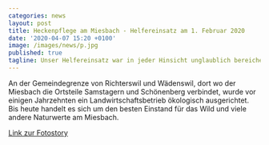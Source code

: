 ```yaml
---
categories: news
layout: post
title: Heckenpflege am Miesbach - Helfereinsatz am 1. Februar 2020
date: '2020-04-07 15:20 +0100'
image: /images/news/p.jpg
published: true
tagline: Unser Helfereinsatz war in jeder Hinsicht unglaublich bereichernd. 
---
```


An der Gemeindegrenze von Richterswil und Wädenswil, dort wo der Miesbach die Ortsteile Samstagern und Schönenberg verbindet, wurde
vor einigen Jahrzehnten ein Landwirtschaftsbetrieb ökologisch ausgerichtet. Bis heute handelt es sich um den besten Einstand für das Wild und viele andere Naturwerte am
Miesbach.

<a href="https://photos.google.com/share/AF1QipOUX0dT1GmTzCii6ZD_zkfi6_3hhdWzW5EcW7yILwnKb9780qIyPY7PK5LIjc9A-Q?key=dXQ5dmxqUzhqWEViUUhhOHBJOHVyWU5PQnlocTRR/">Link zur Fotostory</a>


